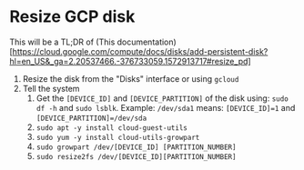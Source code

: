 # Resize GCP disk

This will be a TL;DR of (This documentation)[https://cloud.google.com/compute/docs/disks/add-persistent-disk?hl=en_US&_ga=2.20537466.-376733059.1572913717#resize_pd]

1. Resize the disk from the "Disks" interface or using `gcloud`
2. Tell the system
   1. Get the `[DEVICE_ID]` and `[DEVICE_PARTITION]` of the disk using:
   `sudo df -h` and `sudo lsblk`. Example: `/dev/sda1` means: `[DEVICE_ID]=1` and `[DEVICE_PARTITION]=/dev/sda`
   2. `sudo apt -y install cloud-guest-utils`
   3. `sudo yum -y install cloud-utils-growpart`
   4. `sudo growpart /dev/[DEVICE_ID] [PARTITION_NUMBER]`
   5. `sudo resize2fs /dev/[DEVICE_ID][PARTITION_NUMBER]`

